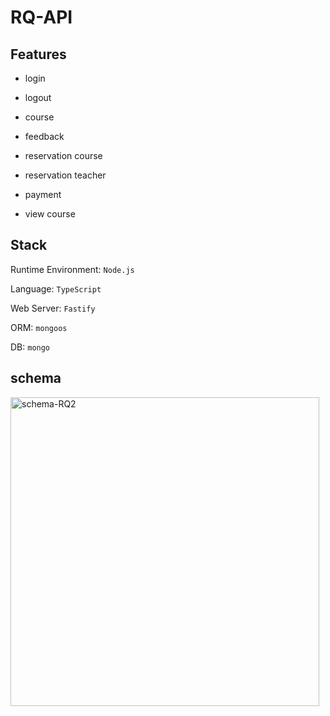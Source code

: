 # RQ-API
## Features

- login

- logout

- course

- feedback

- reservation course

- reservation teacher

- payment

- view course


## Stack
Runtime Environment: `Node.js`

Language: `TypeScript`

Web Server: `Fastify`

ORM: `mongoos`

DB: `mongo`

## schema 
<img width="494" alt="schema-RQ2" src="https://user-images.githubusercontent.com/106505615/175791991-0fcd4ed8-b9d2-4aaa-89f9-683f025933e5.png">




